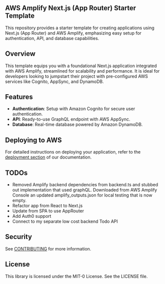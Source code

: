 ## AWS Amplify Next.js (App Router) Starter Template

This repository provides a starter template for creating applications using Next.js (App Router) and AWS Amplify, emphasizing easy setup for authentication, API, and database capabilities.

## Overview

This template equips you with a foundational Next.js application integrated with AWS Amplify, streamlined for scalability and performance. It is ideal for developers looking to jumpstart their project with pre-configured AWS services like Cognito, AppSync, and DynamoDB.

## Features

- **Authentication**: Setup with Amazon Cognito for secure user authentication.
- **API**: Ready-to-use GraphQL endpoint with AWS AppSync.
- **Database**: Real-time database powered by Amazon DynamoDB.

## Deploying to AWS

For detailed instructions on deploying your application, refer to the [deployment section](https://docs.amplify.aws/nextjs/start/quickstart/nextjs-app-router-client-components/#deploy-a-fullstack-app-to-aws) of our documentation.

## TODOs

- Removed Amplify backend dependencies from backend.ts and stubbed out implementation that used graphQL. Downloaded from AWS Amplify Console an updated amplify_outputs.json for local testing that is now empty.
- Refactor app from React to Next.js
- Update from SPA to use AppRouter
- Add Auth0 support
- Connect to my separate low cost backend Todo API

## Security

See [CONTRIBUTING](CONTRIBUTING.md#security-issue-notifications) for more information.

## License

This library is licensed under the MIT-0 License. See the LICENSE file.

